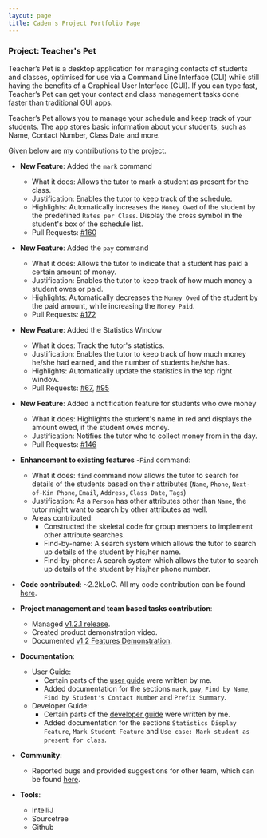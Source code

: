 ```yaml
---
layout: page
title: Caden's Project Portfolio Page
---
```


### Project: Teacher's Pet

Teacher’s Pet is a desktop application for managing contacts of students and classes, optimised for use via a Command Line Interface (CLI) while still having the benefits of a Graphical User Interface (GUI). If you can type fast, Teacher’s Pet can get your contact and class management tasks done faster than traditional GUI apps.

Teacher’s Pet allows you to manage your schedule and keep track of your students. The app stores basic information about your students, such as Name, Contact Number, Class Date and more.

Given below are my contributions to the project.

* **New Feature**: Added the `mark` command
  * What it does: Allows the tutor to mark a student as present for the class.
  * Justification: Enables the tutor to keep track of the schedule.
  * Highlights: Automatically increases the `Money Owed` of the student by the predefined `Rates per Class`.  Display the cross symbol in the student's box of the schedule list.
  * Pull Requests: [#160](https://github.com/AY2223S1-CS2103T-T09-4/tp/pull/160)


* **New Feature**: Added the `pay` command
  * What it does: Allows the tutor to indicate that a student has paid a certain amount of money.
  * Justification: Enables the tutor to keep track of how much money a student owes or paid.
  * Highlights: Automatically decreases the `Money Owed` of the student by the paid amount, while increasing the `Money Paid`.
  * Pull Requests: [#172](https://github.com/AY2223S1-CS2103T-T09-4/tp/pull/172)


* **New Feature**: Added the Statistics Window
  * What it does: Track the tutor's statistics.
  * Justification: Enables the tutor to keep track of how much money he/she had earned, and the number of students he/she has.
  * Highlights: Automatically update the statistics in the top right window.
  * Pull Requests: [#67](https://github.com/AY2223S1-CS2103T-T09-4/tp/pull/67), [#95](https://github.com/AY2223S1-CS2103T-T09-4/tp/pull/95)


* **New Feature**: Added a notification feature for students who owe money
  * What it does: Highlights the student's name in red and displays the amount owed, if the student owes money.
  * Justification: Notifies the tutor who to collect money from in the day.
  * Pull Requests: [#146](https://github.com/AY2223S1-CS2103T-T09-4/tp/pull/146)


* **Enhancement to existing features** -`Find` command:
  * What it does: `find` command now allows the tutor to search for details of the students based on their attributes (`Name`, `Phone`, `Next-of-Kin Phone`, `Email`, `Address`, `Class Date`, `Tags`)
  * Justification: As a `Person` has other attributes other than `Name`, the tutor might want to search by other attributes as well.
  * Areas contributed:
    * Constructed the skeletal code for group members to implement other attribute searches.
    * Find-by-name: A search system which allows the tutor to search up details of the student by his/her name.
    * Find-by-phone: A search system which allows the tutor to search up details of the student by his/her phone number.


* **Code contributed**: ~2.2kLoC. All my code contribution can be found [here](https://nus-cs2103-ay2223s1.github.io/tp-dashboard/?search=cadencjk&sort=groupTitle&sortWithin=title&timeframe=commit&mergegroup=&groupSelect=groupByRepos&breakdown=true&checkedFileTypes=docs~functional-code~test-code~other&since=2022-09-16&tabOpen=true&tabType=authorship&tabAuthor=cadencjk&tabRepo=AY2223S1-CS2103T-T09-4%2Ftp%5Bmaster%5D&authorshipIsMergeGroup=false&authorshipFileTypes=docs~functional-code~test-code&authorshipIsBinaryFileTypeChecked=false&authorshipIsIgnoredFilesChecked=false).


* **Project management and team based tasks contribution**:
    * Managed [v1.2.1 release](https://github.com/AY2223S1-CS2103T-T09-4/tp/releases/tag/v1.2.1).
    * Created product demonstration video.
    * Documented [v1.2 Features Demonstration](https://docs.google.com/document/d/18XgQeugctKcNy1_1Fay5zRtmfvYsSSdNzT-hTWjukho/edit#heading=h.mzftiz8issv8).
    

* **Documentation**:
    * User Guide:
        * Certain parts of the [user guide](https://ay2223s1-cs2103t-t09-4.github.io/tp/UserGuide.html) were written by me.
        * Added documentation for the sections `mark`, `pay`, `Find by Name`, `Find by Student's Contact Number` and `Prefix Summary`.
    * Developer Guide:
        * Certain parts of the [developer guide](https://ay2223s1-cs2103t-t09-4.github.io/tp/DeveloperGuide.html) were written by me.
        * Added documentation for the sections `Statistics Display Feature`, `Mark Student Feature` and `Use case: Mark student as present for class`.


* **Community**:
    * Reported bugs and provided suggestions for other team, which can be found [here](https://github.com/cadencjk/ped/issues).


* **Tools**:
    * IntelliJ
    * Sourcetree
    * Github
